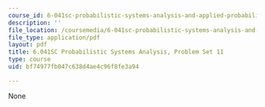 ```yaml
---
course_id: 6-041sc-probabilistic-systems-analysis-and-applied-probability-fall-2013
description: ''
file_location: /coursemedia/6-041sc-probabilistic-systems-analysis-and-applied-probability-fall-2013/bf74977fb047c638d4ae4c96f8fe3a94_MIT6_041SCF13_assn11.pdf
file_type: application/pdf
layout: pdf
title: 6.041SC Probabilistic Systems Analysis, Problem Set 11
type: course
uid: bf74977fb047c638d4ae4c96f8fe3a94

---
```

None